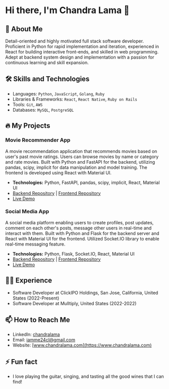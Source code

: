 # Hi there, I'm Chandra Lama 👋

## 🚀 About Me
Detail-oriented and highly motivated full stack software developer. Proficient in Python for rapid implementation and iteration, experienced in React for building interactive front-ends, and skilled in web programming. Adept at backend system design and implementation with a passion for continuous learning and skill expansion.

## 🛠 Skills and Technologies
- Languages: `Python`, `JavaScript`, `Golang`, `Ruby`
- Libraries & Frameworks: `React`, `React Native`, `Ruby on Rails`
- Tools: `Git`, `AWS`
- Databases: `MySQL`, `PostgreSQL`

## 🔥 My Projects

### Movie Recommender App
A movie recommendation application that recommends movies based on user's past movie ratings. Users can browse movies by name or category and rate movies. Built with Python and FastAPI for the backend, utilizing pandas, scipy, implicit for data manipulation and model training. The frontend is developed using React with Material UI.  
- **Technologies:** Python, FastAPI, pandas, scipy, implicit, React, Material UI  
- [Backend Repository](https://github.com/iamme24cl/movie_land) | [Frontend Repository](https://github.com/iamme24cl/movie-land-app)
- [Live Demo](https://movie-land-app.pages.dev)

### Social Media App
A social media platform enabling users to create profiles, post updates, comment on each other's posts, message other users in real-time and interact with them. Built with Python and Flask for the backend server and React with Material UI for the frontend. Utilized Socket.IO library to enable real-time messaging feature.
- **Technologies:** Python, Flask, Socket.IO, React, Material UI  
- [Backend Repository](https://github.com/iamme24cl/smedia-backend) | [Frontend Repository](https://github.com/iamme24cl/sMedia)
- [Live Demo](https://smedia-74l.pages.dev)

## 👨‍💻 Experience
- Software Developer at ClickIPO Holdings, San Jose, California, United States (2022-Present)
- Software Developer at Mulltiply, United States (2022-2022)

## 📫 How to Reach Me
- LinkedIn: [chandralama](https://linkedin.com/in/chandralama)
- Email: [iamme24cl@gmail.com](mailto:iamme24cl@gmail.com)
- Website: [www.chandralama.com](https://www.chandralama.com) 

## ⚡ Fun fact
- I love playing the guitar, singing, and tasting all the good wines that I can find!
